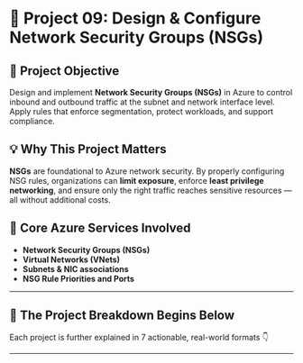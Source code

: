# 🧱 Project 09: Design & Configure Network Security Groups (NSGs)

## 📌 Project Objective  
Design and implement **Network Security Groups (NSGs)** in Azure to control inbound and outbound traffic at the subnet and network interface level. Apply rules that enforce segmentation, protect workloads, and support compliance.

## 💡 Why This Project Matters  
**NSGs** are foundational to Azure network security. By properly configuring NSG rules, organizations can **limit exposure**, enforce **least privilege networking**, and ensure only the right traffic reaches sensitive resources — all without additional costs.

## 🧰 Core Azure Services Involved  
- **Network Security Groups (NSGs)**  
- **Virtual Networks (VNets)**  
- **Subnets & NIC associations**  
- **NSG Rule Priorities and Ports**

---

## 🔁 The Project Breakdown Begins Below  
Each project is further explained in 7 actionable, real-world formats 👇

---

